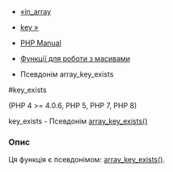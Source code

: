 - [«in_array](function.in-array.md)
- [key »](function.key.md)

- [PHP Manual](index.md)
- [Функції для роботи з масивами](ref.array.md)
- Псевдонім array_key_exists

#key_exists

(PHP 4 \>= 4.0.6, PHP 5, PHP 7, PHP 8)

key_exists - Псевдонім
[array_key_exists()](function.array-key-exists.md)

### Опис

Ця функція є псевдонімом:
[array_key_exists()](function.array-key-exists.md).
